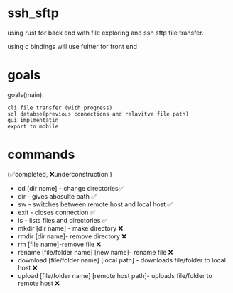 # ssh_sftp

using rust for back end with file exploring and ssh sftp file transfer.

using c bindings will use fultter for front end 

# goals 
goals(main):

    cli file transfer (with progress)
    sql databse(previous connections and relavitve file path)
    gui implmentatin
    export to mobile
# commands 
(✅completed, ❌underconstruction )
- cd [dir name] - change directories✅
- dir - gives abosulte path ✅
- sw - switches between remote host and local host ✅
- exit - closes connection ✅
- ls - lists files and directories ✅
- mkdir [dir name] - make directory ❌
- rmdir [dir name]- remove directory ❌
- rm [file name]-remove file ❌
- rename [file/folder name] [new name]- rename file ❌
- download [file/folder name] [local path] - downloads file/folder to local host ❌
- upload [file/folder name] [remote host path]- uploads file/folder to remote host ❌
